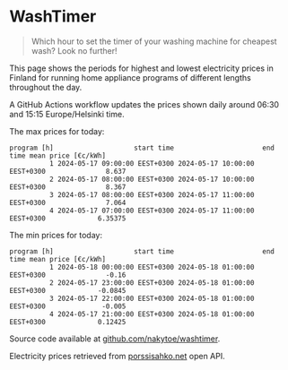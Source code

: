 
# WashTimer

> Which hour to set the timer of your washing machine for cheapest wash? Look no further!

This page shows the periods for highest and lowest electricity prices in Finland 
for running home appliance programs of different lengths throughout the day. 

A GitHub Actions workflow updates the prices shown daily around 06:30 and 15:15 Europe/Helsinki time.

The max prices for today:

	program [h]                    start time                      end time mean price [€c/kWh]
	          1 2024-05-17 09:00:00 EEST+0300 2024-05-17 10:00:00 EEST+0300               8.637
	          2 2024-05-17 08:00:00 EEST+0300 2024-05-17 10:00:00 EEST+0300               8.367
	          3 2024-05-17 08:00:00 EEST+0300 2024-05-17 11:00:00 EEST+0300               7.064
	          4 2024-05-17 07:00:00 EEST+0300 2024-05-17 11:00:00 EEST+0300             6.35375

The min prices for today:

	program [h]                    start time                      end time mean price [€c/kWh]
	          1 2024-05-18 00:00:00 EEST+0300 2024-05-18 01:00:00 EEST+0300               -0.16
	          2 2024-05-17 23:00:00 EEST+0300 2024-05-18 01:00:00 EEST+0300             -0.0845
	          3 2024-05-17 22:00:00 EEST+0300 2024-05-18 01:00:00 EEST+0300              -0.005
	          4 2024-05-17 21:00:00 EEST+0300 2024-05-18 01:00:00 EEST+0300             0.12425


Source code available at [github.com/nakytoe/washtimer](https://github.com/nakytoe/washtimer).

Electricity prices retrieved from [porssisahko.net](https://porssisahko.net/api) open API.
